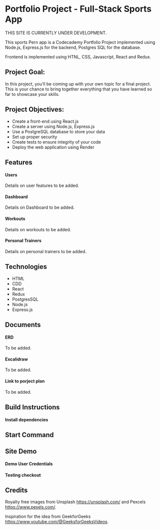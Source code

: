 # Portfolio Project - Full-Stack Sports App

THIS SITE IS CURRENTLY UNDER DEVELOPMENT.

This sports Pern app is a Codecademy Portfolio Project implemented using Node.js, Express.js for the backend, Postgres SQL for the database. 

Frontend is implemented using HTNL, CSS, Javascript, React and Redux.

## Project Goal:

In this project, you’ll be coming up with your own topic for a final project. This is your chance to bring together everything that you have learned so far to showcase your skills. 

## Project Objectives:

- Create a front-end using React.js
- Create a server using Node.js, Express.js
- Use a PostgreSQL database to store your data
- Set up proper security
- Create tests to ensure integrity of your code
- Deploy the web application using Render

## Features

#### Users
Details on user features to be added.

#### Dashboard
Details on Dashboard to be added.

#### Workouts
Details on workouts to be added.

#### Personal Trainers
Details on personal trainers to be added.

## Technologies
- HTML
- CDD
- React
- Redux
- PostgresSQL
- Node.js
- Express.js


## Documents

#### ERD
To be added.

#### Excalidraw
To be added.

#### Link to porject plan
To be added.

## Build Instructions

#### Install dependencies

##  Start Command

## Site Demo

#### Demo User Credentials

#### Testing checkout



## Credits

Royalty free images from Unsplash https://unsplash.com/ and Pexcels https://www.pexels.com/.

Inspiration for the idea from GeekforGeeks https://www.youtube.com/@GeeksforGeeksVideos.




<!-- Currently, two official plugins are available:

- [@vitejs/plugin-react](https://github.com/vitejs/vite-plugin-react/blob/main/packages/plugin-react/README.md) uses [Babel](https://babeljs.io/) for Fast Refresh
- [@vitejs/plugin-react-swc](https://github.com/vitejs/vite-plugin-react-swc) uses [SWC](https://swc.rs/) for Fast Refresh -->
